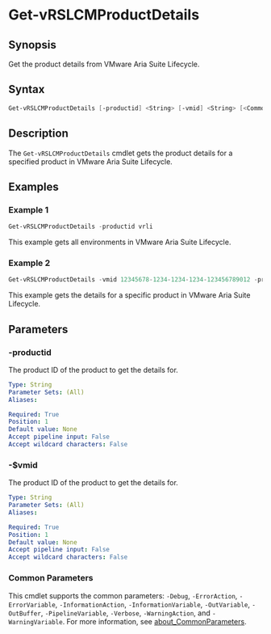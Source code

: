 # Get-vRSLCMProductDetails

## Synopsis

Get the product details from VMware Aria Suite Lifecycle.

## Syntax

```powershell
Get-vRSLCMProductDetails [-productid] <String> [-vmid] <String> [<CommonParameters>]
```

## Description

The `Get-vRSLCMProductDetails` cmdlet gets the product details for a specified product in VMware Aria Suite Lifecycle.

## Examples

### Example 1

```powershell
Get-vRSLCMProductDetails -productid vrli
```
This example gets all environments in VMware Aria Suite Lifecycle.

### Example 2
```powershell
Get-vRSLCMProductDetails -vmid 12345678-1234-1234-1234-123456789012 -productid vrli
```
This example gets the details for a specific product in VMware Aria Suite Lifecycle.

## Parameters

### -productid

The product ID of the product to get the details for.

```yaml
Type: String
Parameter Sets: (All)
Aliases:

Required: True
Position: 1
Default value: None
Accept pipeline input: False
Accept wildcard characters: False
```

### -$vmid

The product ID of the product to get the details for.

```yaml
Type: String
Parameter Sets: (All)
Aliases:

Required: True
Position: 1
Default value: None
Accept pipeline input: False
Accept wildcard characters: False
```
### Common Parameters

This cmdlet supports the common parameters: `-Debug`, `-ErrorAction`, `-ErrorVariable`, `-InformationAction`, `-InformationVariable`, `-OutVariable`, `-OutBuffer`, `-PipelineVariable`, `-Verbose`, `-WarningAction`, and `-WarningVariable`. For more information, see [about_CommonParameters](http://go.microsoft.com/fwlink/?LinkID=113216).
